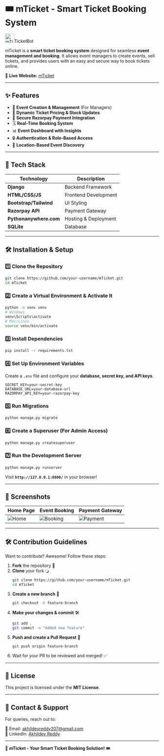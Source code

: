 # 🎟️ mTicket - Smart Ticket Booking System

<img src="https://mticket.pythonanywhere.com/static/images/logo.png" alt="mTicket Logo" width="30">TicketBot</img>

mTicket is a **smart ticket booking system** designed for seamless **event management and booking**. It allows event managers to create events, sell tickets, and provides users with an easy and secure way to book tickets online.  

🔗 **Live Website:** [mTicket](https://your-mticket-website.com)  

---

## ✨ Features

- 🎫 **Event Creation & Management** (For Managers)
- 🌂 **Dynamic Ticket Pricing & Stock Updates**
- 🛒 **Secure Razorpay Payment Integration**
- 🗓️ **Real-Time Booking System**
- 📊 **Event Dashboard with Insights**
- 🔒 **Authentication & Role-Based Access**
- 📍 **Location-Based Event Discovery**

---

## 🚀 Tech Stack

| Technology  | Description |
|-------------|------------|
| **Django**  | Backend Framework |
| **HTML/CSS/JS** | Frontend Development |
| **Bootstrap/Tailwind** | UI Styling |
| **Razorpay API** | Payment Gateway |
| **Pythonanywhere.com** | Hosting & Deployment |
| **SQLite** | Database |

---

## 🛠️ Installation & Setup

### 1️⃣ Clone the Repository
```bash
git clone https://github.com/your-username/mTicket.git
cd mTicket
```

### 2️⃣ Create a Virtual Environment & Activate It
```bash
python -m venv venv
# Windows
venv\Scripts\activate
# Mac/Linux
source venv/bin/activate
```

### 3️⃣ Install Dependencies
```bash
pip install -r requirements.txt
```

### 4️⃣ Set Up Environment Variables
Create a `.env` file and configure your **database, secret key, and API keys**.
```env
SECRET_KEY=your-secret-key
DATABASE_URL=your-database-url
RAZORPAY_API_KEY=your-razorpay-key
```

### 5️⃣ Run Migrations
```bash
python manage.py migrate
```

### 6️⃣ Create a Superuser (For Admin Access)
```bash
python manage.py createsuperuser
```

### 7️⃣ Run the Development Server
```bash
python manage.py runserver
```
Visit **`http://127.0.0.1:8000/`** in your browser!

---

## 📸 Screenshots  

| Home Page | Event Booking | Payment Gateway |
|-----------|--------------|-----------------|
| ![Home](https://via.placeholder.com/300x200?text=Home) | ![Booking](https://via.placeholder.com/300x200?text=Booking) | ![Payment](https://via.placeholder.com/300x200?text=Payment) |

---

## 🛠️ Contribution Guidelines  

Want to contribute? Awesome! Follow these steps:

1. **Fork** the repository 🍴
2. **Clone** your fork 🔾  
   ```bash
   git clone https://github.com/your-username/mTicket.git
   cd mTicket
   ```
3. **Create a new branch** 🔀  
   ```bash
   git checkout -b feature-branch
   ```
4. **Make your changes & commit** 🛠️  
   ```bash
   git add .
   git commit -m "Added new feature"
   ```
5. **Push and create a Pull Request** 🚀  
   ```bash
   git push origin feature-branch
   ```
6. Wait for your PR to be reviewed and merged! ✅  

---

## 📄 License

This project is licensed under the **MIT License**.

---

## 📢 Contact & Support

For queries, reach out to:

📧 Email: [akhildevreddy207@gmail.com](mailto:akhildevreddy207@gmail.com)  
💼 LinkedIn: [Akhildev Reddy](www.linkedin.com/in/akhildevreddy)  

---

🚀 **mTicket - Your Smart Ticket Booking Solution!** 🎟️  

